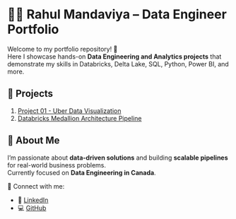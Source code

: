 # 👨‍💻 Rahul Mandaviya – Data Engineer Portfolio

Welcome to my portfolio repository! 🚀  
Here I showcase hands-on **Data Engineering and Analytics projects** that demonstrate my skills in Databricks, Delta Lake, SQL, Python, Power BI, and more.  

## 📂 Projects
1. [Project 01 - Uber Data Visualization](./project-01-uber-data-visualization)
2. [Databricks Medallion Architecture Pipeline](./DLT_Root)










## 📌 About Me
I’m passionate about **data-driven solutions** and building **scalable pipelines** for real-world business problems.  
Currently focused on **Data Engineering in Canada**.  

📌 Connect with me:  
- 🔗 [LinkedIn](https://www.linkedin.com/in/rahul-mandaviya/)  
- 💻 [GitHub](https://github.com/)  
